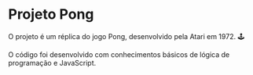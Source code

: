 # Projeto Pong

O projeto é um réplica do jogo Pong, desenvolvido pela Atari em 1972. 🕹 

O código foi desenvolvido com conhecimentos básicos de lógica de programação e JavaScript.
